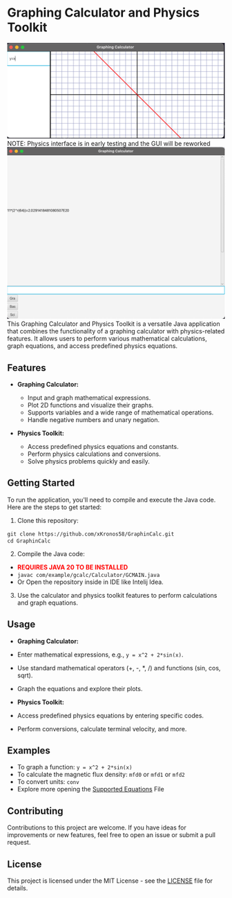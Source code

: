 # Graphing Calculator and Physics Toolkit

![Application Screenshot](src/images/screenshot.png)
NOTE: Physics interface is in early testing and the GUI will be reworked
![Physics Screenshot](src/images/pscreenshot.png)
This Graphing Calculator and Physics Toolkit is a versatile Java application that combines the functionality of a graphing calculator with physics-related features. It allows users to perform various mathematical calculations, graph equations, and access predefined physics equations.

## Features

- **Graphing Calculator:**
    - Input and graph mathematical expressions.
    - Plot 2D functions and visualize their graphs.
    - Supports variables and a wide range of mathematical operations.
    - Handle negative numbers and unary negation.

- **Physics Toolkit:**
    - Access predefined physics equations and constants.
    - Perform physics calculations and conversions.
    - Solve physics problems quickly and easily.

## Getting Started

To run the application, you'll need to compile and execute the Java code. Here are the steps to get started:

1. Clone this repository:
  ```
  git clone https://github.com/xKronos58/GraphinCalc.git
  cd GraphinCalc
  ```
2. Compile the Java code:
- **<span style="color: red;">REQUIRES JAVA 20 TO BE INSTALLED</span>**
- `javac com/example/gcalc/Calculator/GCMAIN.java`
 - Or Open the repository inside in IDE like Intelij Idea.
3. Use the calculator and physics toolkit features to perform calculations and graph equations.

## Usage

- **Graphing Calculator:**
- Enter mathematical expressions, e.g., `y = x^2 + 2*sin(x)`.
- Use standard mathematical operators (+, -, *, /) and functions (sin, cos, sqrt).
- Graph the equations and explore their plots.

- **Physics Toolkit:**
- Access predefined physics equations by entering specific codes.
- Perform conversions, calculate terminal velocity, and more.

## Examples

- To graph a function: `y = x^2 + 2*sin(x)`
- To calculate the magnetic flux density: `mfd0` or `mfd1` or `mfd2`
- To convert units: `conv`
- Explore more opening the [Supported Equations](supportedEquationList.md) File

## Contributing

Contributions to this project are welcome. If you have ideas for improvements or new features, feel free to open an issue or submit a pull request.

## License

This project is licensed under the MIT License - see the [LICENSE](LICENSE) file for details.
